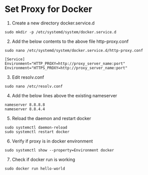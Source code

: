 # Set Proxy for Docker

1. Create a new directory docker.service.d

`
sudo mkdir -p /etc/systemd/system/docker.service.d
`


2. Add the below contents to the above file http-proxy.conf


```
sudo nano /etc/systemd/system/docker.service.d/http-proxy.conf
```

```
[Service]
Environment="HTTP_PROXY=http://proxy_server_name:port"
Environment="HTTPS_PROXY=http://proxy_server_name:port"
```

3. Edit resolv.conf 

```
sudo nano /etc/resolv.conf
```

4.  Add the below lines above the existing nameserver

```
nameserver 8.8.8.8
nameserver 8.8.4.4
```

5. Reload the daemon and restart docker

```
sudo systemctl daemon-reload
sudo systemctl restart docker
```

6. Verify if proxy is in docker environment

`sudo systemctl show --property=Environment docker`


7. Check if docker run is working

`sudo docker run hello-world`
